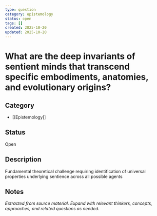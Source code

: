 ```yaml
---
type: question
category: epistemology
status: open
tags: []
created: 2025-10-20
updated: 2025-10-20
---
```


# What are the deep invariants of sentient minds that transcend specific embodiments, anatomies, and evolutionary origins?

## Category

- [[Epistemology]]

## Status

Open

## Description

Fundamental theoretical challenge requiring identification of universal properties underlying sentience across all possible agents

## Notes

*Extracted from source material. Expand with relevant thinkers, concepts, approaches, and related questions as needed.*
